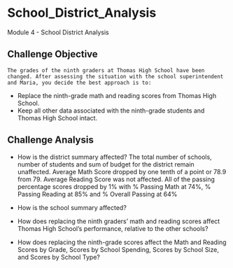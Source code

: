 # School_District_Analysis
Module 4 - School District Analysis

## Challenge Objective
	The grades of the ninth graders at Thomas High School have been changed. After assessing the situation with the school superintendent and Maria, you decide the best approach is to:

* Replace the ninth-grade math and reading scores from Thomas High School.
* Keep all other data associated with the ninth-grade students and Thomas High School intact.

## Challenge Analysis
* How is the district summary affected?
	The total number of schools, number of students and sum of budget for the district remain unaffected. Average Math Score dropped by one tenth of a point or 78.9 from 79. Average Reading Score was not affected. All of the passing percentage scores dropped by 1% with % Passing Math at 74%, % Passing Reading at 85% and % Overall Passing at 64%


* How is the school summary affected?
* How does replacing the ninth graders’ math and reading scores affect Thomas High School’s performance, relative to the other schools?
* How does replacing the ninth-grade scores affect the Math and Reading Scores by Grade, Scores by School Spending, Scores by School Size, and Scores by School Type? 
